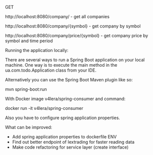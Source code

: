 GET

http://localhost:8080/company/  - get all companies

http://localhost:8080/company/{symbol}  - get company by symbol

http://localhost:8080/company/price/{symbol} - get company price by symbol and time period

Running the application locally: 

There are several ways to run a Spring Boot application on your local machine.
One way is to execute the main method in the ua.com.todo.Application class from your IDE.

Alternatively you can use the Spring Boot Maven plugin like so:

mvn spring-boot:run


With Docker image v4lera/spring-consumer and command:
 
docker run -it v4lera/spring-consumer

Also you have to configure spring application properties.

What can be improved:
- Add spring application properties to dockerfile ENV
- Find out better endpoint of Iextrading for faster reading data
- Make code refactoring for service layer (create interface)